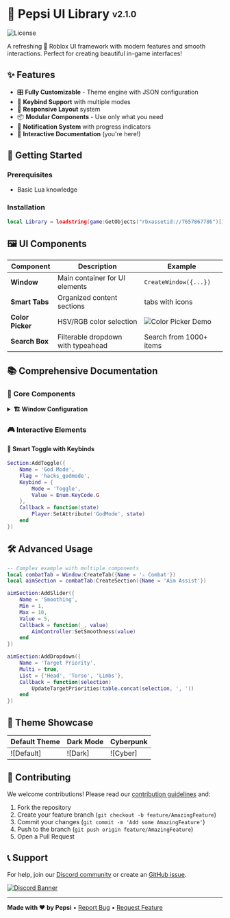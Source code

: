 # 🥤 Pepsi UI Library <sub><sup>v2.1.0</sup></sub>

![License](https://img.shields.io/badge/License-MIT-blue.svg)

A refreshing 🧊 Roblox UI framework with modern features and smooth interactions. Perfect for creating beautiful in-game interfaces!

## ✨ Features

- 🎛️ **Fully Customizable** - Theme engine with JSON configuration
- 🔑 **Keybind Support** with multiple modes
- 📱 **Responsive Layout** system
- 📦 **Modular Components** - Use only what you need
- 🔔 **Notification System** with progress indicators
- 📝 **Interactive Documentation** (you're here!)

## 🚀 Getting Started

### Prerequisites
- Basic Lua knowledge

### Installation
```lua
local Library = loadstring(game:GetObjects("rbxassetid://7657867786")[1].Source)("Pepsi's UI Library")
```

## 🖼️ UI Components

| Component      | Description                          | Example                      |
|----------------|--------------------------------------|------------------------------|
| **Window**     | Main container for UI elements       | `CreateWindow({...})`        |
| **Smart Tabs** | Organized content sections           | tabs with icons            |
| **Color Picker** | HSV/RGB color selection             | ![Color Picker Demo]         |
| **Search Box** | Filterable dropdown with typeahead   | Search from 1000+ items      |

[Color Picker Demo]: https://via.placeholder.com/200x100.png?text=Color+Picker+Preview

## 📚 Comprehensive Documentation

### 🔧 Core Components

<details>
<summary><strong>🏗️ Window Configuration</strong></summary>

```lua
local Window = Library:CreateWindow({
    Name = 'Dashboard',
    Themeable = {
        Info = 'Customize me!',
        Credit = true -- Show library credits
    },
    DefaultTheme = [[
    {
        "__Designer.Colors.main": "#4dbed9",
        "__Designer.Colors.accent": "#ff4757"
    }
    ]]
})
```
</details>

### 🎮 Interactive Elements

#### 🔘 Smart Toggle with Keybinds
```lua
Section:AddToggle({
    Name = 'God Mode',
    Flag = 'hacks_godmode',
    Keybind = {
        Mode = 'Toggle',
        Value = Enum.KeyCode.G
    },
    Callback = function(state)
        Player:SetAttribute('GodMode', state)
    end
})
```

## 🛠️ Advanced Usage

```lua
-- Complex example with multiple components
local combatTab = Window:CreateTab({Name = '⚔️ Combat'})
local aimSection = combatTab:CreateSection({Name = 'Aim Assist'})

aimSection:AddSlider({
    Name = 'Smoothing',
    Min = 1,
    Max = 10,
    Value = 5,
    Callback = function(_, value)
        AimController:SetSmoothness(value)
    end
})

aimSection:AddDropdown({
    Name = 'Target Priority',
    Multi = true,
    List = {'Head', 'Torso', 'Limbs'},
    Callback = function(selection)
        UpdateTargetPriorities(table.concat(selection, ', '))
    end
})
```

## 🌈 Theme Showcase

| Default Theme | Dark Mode | Cyberpunk |
|---------------|-----------|-----------|
| ![Default]    | ![Dark]   | ![Cyber]  |

## 🤝 Contributing

We welcome contributions! Please read our [contribution guidelines](CONTRIBUTING.md) and:
1. Fork the repository
2. Create your feature branch (`git checkout -b feature/AmazingFeature`)
3. Commit your changes (`git commit -m 'Add some AmazingFeature'`)
4. Push to the branch (`git push origin feature/AmazingFeature`)
5. Open a Pull Request

## 📞 Support

For help, join our [Discord community](https://discord.gg/VzYTJ7Y) or create an [GitHub issue](https://github.com/username/repo/issues).

[![Discord Banner](https://discordapp.com/api/guilds/1234567890/widget.png?style=banner2)](https://discord.gg/VzYTJ7Y)

---

**Made with ❤️ by Pepsi** • [Report Bug](https://github.com/username/repo/issues) • [Request Feature](https://github.com/username/repo/issues)
